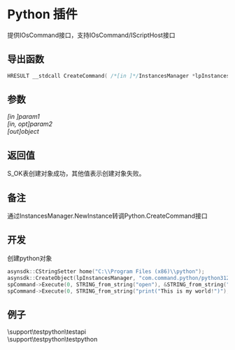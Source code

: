 # Python 插件  

提供IOsCommand接口，支持IOsCommand/IScriptHost接口  

## 导出函数  
```c++  
HRESULT __stdcall CreateCommand( /*[in ]*/InstancesManager *lpInstancesManager, /*[in ]*/IUnknown *param1, /*[in ]*/uint64_t param2, /*[out]*/IOsCommand **ppObject)  
```  
## 参数
*[in ]param1*  
*[in, opt]param2*  
*[out]object*  

## 返回值
S_OK表创建对象成功，其他值表示创建对象失败。  

## 备注
通过InstancesManager.NewInstance转调Python.CreateCommand接口  

## 开发  
创建python对象
```c++  
asynsdk::CStringSetter home("C:\\Program Files (x86)\\python");
asynsdk::CreateObject(lpInstancesManager, "com.command.python/python312", &home, 0, IID_IOsCommand, (IUnknown**)&spCommand);
spCommand->Execute(0, STRING_from_string("open"), &STRING_from_string("test.py"), 1, 0); //执行test.py脚本
spCommand->Execute(0, STRING_from_string("print("This is my world!")"), 0, 0, 0); //执行python脚本块
```  

## 例子  
\support\testpython\testapi  
\support\testpython\testpython  